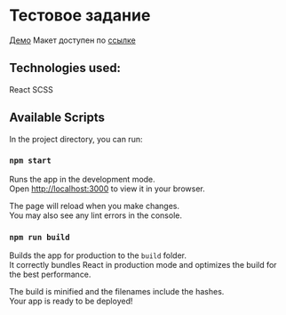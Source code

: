 # Тестовое задание


[Демо](https://abz-test-mocha.vercel.app/) 
Макет доступен по [ссылке](https://www.figma.com/file/kd6KS8EgJqHBalUrDBsUjA/TESTTASK---2022-(Copy)?type=design&node-id=581-0&t=tNYOlLp8teZI8mpf-0) 



## Technologies used:
React
SCSS

## Available Scripts

In the project directory, you can run:

### `npm start`

Runs the app in the development mode.\
Open [http://localhost:3000](http://localhost:3000) to view it in your browser.

The page will reload when you make changes.\
You may also see any lint errors in the console.

### `npm run build`

Builds the app for production to the `build` folder.\
It correctly bundles React in production mode and optimizes the build for the best performance.

The build is minified and the filenames include the hashes.\
Your app is ready to be deployed!

